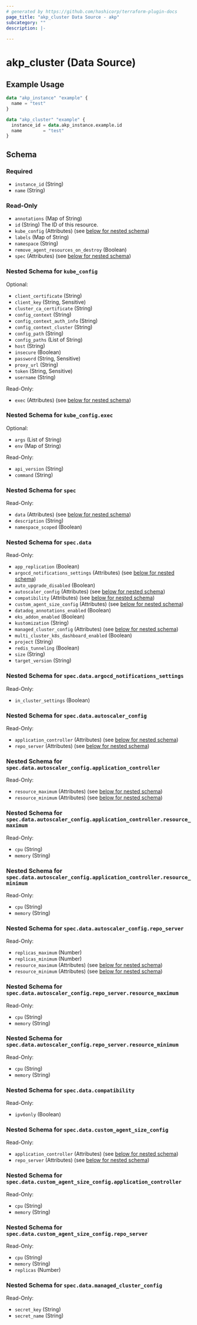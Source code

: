 ```yaml
---
# generated by https://github.com/hashicorp/terraform-plugin-docs
page_title: "akp_cluster Data Source - akp"
subcategory: ""
description: |-
  
---
```


# akp_cluster (Data Source)



## Example Usage

```terraform
data "akp_instance" "example" {
  name = "test"
}

data "akp_cluster" "example" {
  instance_id = data.akp_instance.example.id
  name        = "test"
}
```

<!-- schema generated by tfplugindocs -->
## Schema

### Required

- `instance_id` (String)
- `name` (String)

### Read-Only

- `annotations` (Map of String)
- `id` (String) The ID of this resource.
- `kube_config` (Attributes) (see [below for nested schema](#nestedatt--kube_config))
- `labels` (Map of String)
- `namespace` (String)
- `remove_agent_resources_on_destroy` (Boolean)
- `spec` (Attributes) (see [below for nested schema](#nestedatt--spec))

<a id="nestedatt--kube_config"></a>
### Nested Schema for `kube_config`

Optional:

- `client_certificate` (String)
- `client_key` (String, Sensitive)
- `cluster_ca_certificate` (String)
- `config_context` (String)
- `config_context_auth_info` (String)
- `config_context_cluster` (String)
- `config_path` (String)
- `config_paths` (List of String)
- `host` (String)
- `insecure` (Boolean)
- `password` (String, Sensitive)
- `proxy_url` (String)
- `token` (String, Sensitive)
- `username` (String)

Read-Only:

- `exec` (Attributes) (see [below for nested schema](#nestedatt--kube_config--exec))

<a id="nestedatt--kube_config--exec"></a>
### Nested Schema for `kube_config.exec`

Optional:

- `args` (List of String)
- `env` (Map of String)

Read-Only:

- `api_version` (String)
- `command` (String)



<a id="nestedatt--spec"></a>
### Nested Schema for `spec`

Read-Only:

- `data` (Attributes) (see [below for nested schema](#nestedatt--spec--data))
- `description` (String)
- `namespace_scoped` (Boolean)

<a id="nestedatt--spec--data"></a>
### Nested Schema for `spec.data`

Read-Only:

- `app_replication` (Boolean)
- `argocd_notifications_settings` (Attributes) (see [below for nested schema](#nestedatt--spec--data--argocd_notifications_settings))
- `auto_upgrade_disabled` (Boolean)
- `autoscaler_config` (Attributes) (see [below for nested schema](#nestedatt--spec--data--autoscaler_config))
- `compatibility` (Attributes) (see [below for nested schema](#nestedatt--spec--data--compatibility))
- `custom_agent_size_config` (Attributes) (see [below for nested schema](#nestedatt--spec--data--custom_agent_size_config))
- `datadog_annotations_enabled` (Boolean)
- `eks_addon_enabled` (Boolean)
- `kustomization` (String)
- `managed_cluster_config` (Attributes) (see [below for nested schema](#nestedatt--spec--data--managed_cluster_config))
- `multi_cluster_k8s_dashboard_enabled` (Boolean)
- `project` (String)
- `redis_tunneling` (Boolean)
- `size` (String)
- `target_version` (String)

<a id="nestedatt--spec--data--argocd_notifications_settings"></a>
### Nested Schema for `spec.data.argocd_notifications_settings`

Read-Only:

- `in_cluster_settings` (Boolean)


<a id="nestedatt--spec--data--autoscaler_config"></a>
### Nested Schema for `spec.data.autoscaler_config`

Read-Only:

- `application_controller` (Attributes) (see [below for nested schema](#nestedatt--spec--data--autoscaler_config--application_controller))
- `repo_server` (Attributes) (see [below for nested schema](#nestedatt--spec--data--autoscaler_config--repo_server))

<a id="nestedatt--spec--data--autoscaler_config--application_controller"></a>
### Nested Schema for `spec.data.autoscaler_config.application_controller`

Read-Only:

- `resource_maximum` (Attributes) (see [below for nested schema](#nestedatt--spec--data--autoscaler_config--application_controller--resource_maximum))
- `resource_minimum` (Attributes) (see [below for nested schema](#nestedatt--spec--data--autoscaler_config--application_controller--resource_minimum))

<a id="nestedatt--spec--data--autoscaler_config--application_controller--resource_maximum"></a>
### Nested Schema for `spec.data.autoscaler_config.application_controller.resource_maximum`

Read-Only:

- `cpu` (String)
- `memory` (String)


<a id="nestedatt--spec--data--autoscaler_config--application_controller--resource_minimum"></a>
### Nested Schema for `spec.data.autoscaler_config.application_controller.resource_minimum`

Read-Only:

- `cpu` (String)
- `memory` (String)



<a id="nestedatt--spec--data--autoscaler_config--repo_server"></a>
### Nested Schema for `spec.data.autoscaler_config.repo_server`

Read-Only:

- `replicas_maximum` (Number)
- `replicas_minimum` (Number)
- `resource_maximum` (Attributes) (see [below for nested schema](#nestedatt--spec--data--autoscaler_config--repo_server--resource_maximum))
- `resource_minimum` (Attributes) (see [below for nested schema](#nestedatt--spec--data--autoscaler_config--repo_server--resource_minimum))

<a id="nestedatt--spec--data--autoscaler_config--repo_server--resource_maximum"></a>
### Nested Schema for `spec.data.autoscaler_config.repo_server.resource_maximum`

Read-Only:

- `cpu` (String)
- `memory` (String)


<a id="nestedatt--spec--data--autoscaler_config--repo_server--resource_minimum"></a>
### Nested Schema for `spec.data.autoscaler_config.repo_server.resource_minimum`

Read-Only:

- `cpu` (String)
- `memory` (String)




<a id="nestedatt--spec--data--compatibility"></a>
### Nested Schema for `spec.data.compatibility`

Read-Only:

- `ipv6only` (Boolean)


<a id="nestedatt--spec--data--custom_agent_size_config"></a>
### Nested Schema for `spec.data.custom_agent_size_config`

Read-Only:

- `application_controller` (Attributes) (see [below for nested schema](#nestedatt--spec--data--custom_agent_size_config--application_controller))
- `repo_server` (Attributes) (see [below for nested schema](#nestedatt--spec--data--custom_agent_size_config--repo_server))

<a id="nestedatt--spec--data--custom_agent_size_config--application_controller"></a>
### Nested Schema for `spec.data.custom_agent_size_config.application_controller`

Read-Only:

- `cpu` (String)
- `memory` (String)


<a id="nestedatt--spec--data--custom_agent_size_config--repo_server"></a>
### Nested Schema for `spec.data.custom_agent_size_config.repo_server`

Read-Only:

- `cpu` (String)
- `memory` (String)
- `replicas` (Number)



<a id="nestedatt--spec--data--managed_cluster_config"></a>
### Nested Schema for `spec.data.managed_cluster_config`

Read-Only:

- `secret_key` (String)
- `secret_name` (String)
